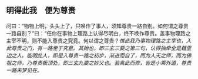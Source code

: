 ## 明得此我　便为尊贵

问曰：“物物上明，头头上了，只唤作了事人，须知尊贵一路自别。如何谓之尊贵一路自别？”曰：“任你在事物上理路上认得尽明白，终不唤作尊贵。盖事物理路之主宰不明，则不能入尊贵之究竟。何以谓之尊贵？*惟此我乃事物理路之主宰也，入此尊贵之门，有一路至于究意。其始也，即三玄三要之第三句，认得抽牵全是藉里边之人。能明此人，即是入尊贵一路之初步，渐进而自了，而为人天之师，而为佛祖之师，乃尊贵极顶处，即三玄九要之妙义也。若离此而修，皆是小乘外道，尊贵一路未梦见在。*
 